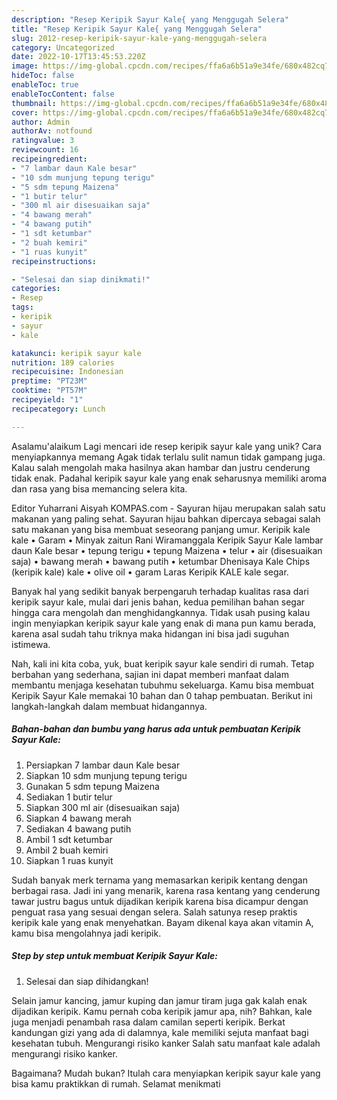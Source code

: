 ```yaml
---
description: "Resep Keripik Sayur Kale{ yang Menggugah Selera"
title: "Resep Keripik Sayur Kale{ yang Menggugah Selera"
slug: 2012-resep-keripik-sayur-kale-yang-menggugah-selera
category: Uncategorized
date: 2022-10-17T13:45:53.220Z
image: https://img-global.cpcdn.com/recipes/ffa6a6b51a9e34fe/680x482cq70/keripik-sayur-kale-foto-resep-utama.jpg
hideToc: false
enableToc: true
enableTocContent: false
thumbnail: https://img-global.cpcdn.com/recipes/ffa6a6b51a9e34fe/680x482cq70/keripik-sayur-kale-foto-resep-utama.jpg
cover: https://img-global.cpcdn.com/recipes/ffa6a6b51a9e34fe/680x482cq70/keripik-sayur-kale-foto-resep-utama.jpg
author: Admin
authorAv: notfound
ratingvalue: 3
reviewcount: 16
recipeingredient:
- "7 lambar daun Kale besar"
- "10 sdm munjung tepung terigu"
- "5 sdm tepung Maizena"
- "1 butir telur"
- "300 ml air disesuaikan saja"
- "4 bawang merah"
- "4 bawang putih"
- "1 sdt ketumbar"
- "2 buah kemiri"
- "1 ruas kunyit"
recipeinstructions:

- "Selesai dan siap dinikmati!"
categories:
- Resep
tags:
- keripik
- sayur
- kale

katakunci: keripik sayur kale 
nutrition: 189 calories
recipecuisine: Indonesian
preptime: "PT23M"
cooktime: "PT57M"
recipeyield: "1"
recipecategory: Lunch

---
```



Asalamu'alaikum Lagi mencari ide resep keripik sayur kale yang unik? Cara menyiapkannya memang Agak tidak terlalu sulit namun tidak gampang juga. Kalau salah mengolah maka hasilnya akan hambar dan justru cenderung tidak enak. Padahal keripik sayur kale yang enak seharusnya memiliki aroma dan rasa yang bisa memancing selera kita.


Editor Yuharrani Aisyah KOMPAS.com - Sayuran hijau merupakan salah satu makanan yang paling sehat. Sayuran hijau bahkan dipercaya sebagai salah satu makanan yang bisa membuat seseorang panjang umur. Keripik kale kale • Garam • Minyak zaitun Rani Wiramanggala Keripik Sayur Kale lambar daun Kale besar • tepung terigu • tepung Maizena • telur • air (disesuaikan saja) • bawang merah • bawang putih • ketumbar Dhenisaya Kale Chips (keripik kale) kale • olive oil • garam Laras Keripik KALE kale segar.

Banyak hal yang sedikit banyak berpengaruh terhadap kualitas rasa dari keripik sayur kale, mulai dari jenis bahan, kedua pemilihan bahan segar hingga cara mengolah dan menghidangkannya. Tidak usah pusing kalau ingin menyiapkan keripik sayur kale yang enak di mana pun kamu berada, karena asal sudah tahu triknya maka hidangan ini bisa jadi suguhan istimewa.


Nah, kali ini kita coba, yuk, buat keripik sayur kale sendiri di rumah. Tetap berbahan yang sederhana, sajian ini dapat memberi manfaat dalam membantu menjaga kesehatan tubuhmu sekeluarga. Kamu bisa membuat Keripik Sayur Kale memakai 10 bahan dan 0 tahap pembuatan. Berikut ini langkah-langkah dalam membuat hidangannya.

<!--inarticleads1-->

##### Bahan-bahan dan bumbu yang harus ada untuk pembuatan Keripik Sayur Kale:

1. Persiapkan 7 lambar daun Kale besar
1. Siapkan 10 sdm munjung tepung terigu
1. Gunakan 5 sdm tepung Maizena
1. Sediakan 1 butir telur
1. Siapkan 300 ml air (disesuaikan saja)
1. Siapkan 4 bawang merah
1. Sediakan 4 bawang putih
1. Ambil 1 sdt ketumbar
1. Ambil 2 buah kemiri
1. Siapkan 1 ruas kunyit


Sudah banyak merk ternama yang memasarkan keripik kentang dengan berbagai rasa. Jadi ini yang menarik, karena rasa kentang yang cenderung tawar justru bagus untuk dijadikan keripik karena bisa dicampur dengan penguat rasa yang sesuai dengan selera. Salah satunya resep praktis keripik kale yang enak menyehatkan. Bayam dikenal kaya akan vitamin A, kamu bisa mengolahnya jadi keripik. 

<!--inarticleads2-->

##### Step by step untuk membuat Keripik Sayur Kale:


1. Selesai dan siap dihidangkan!

Selain jamur kancing, jamur kuping dan jamur tiram juga gak kalah enak dijadikan keripik. Kamu pernah coba keripik jamur apa, nih? Bahkan, kale juga menjadi penambah rasa dalam camilan seperti keripik. Berkat kandungan gizi yang ada di dalamnya, kale memiliki sejuta manfaat bagi kesehatan tubuh. Mengurangi risiko kanker Salah satu manfaat kale adalah mengurangi risiko kanker. 

Bagaimana? Mudah bukan? Itulah cara menyiapkan keripik sayur kale yang bisa kamu praktikkan di rumah. Selamat menikmati

